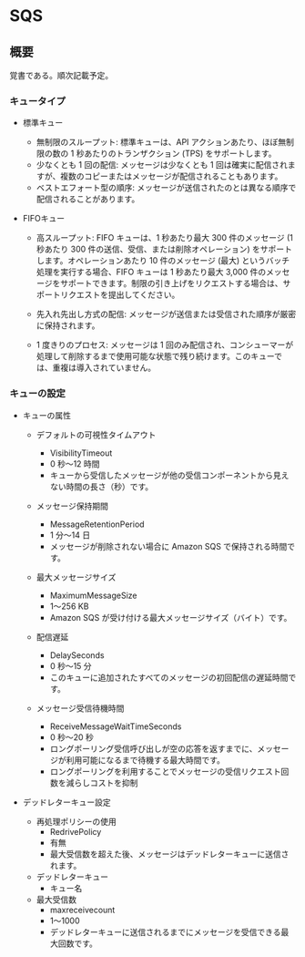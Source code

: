 # SQS

## 概要
覚書である。順次記載予定。

### キュータイプ
- 標準キュー
  - 無制限のスループット: 標準キューは、API アクションあたり、ほぼ無制限の数の 1 秒あたりのトランザクション (TPS) をサポートします。
  - 少なくとも 1 回の配信: メッセージは少なくとも 1 回は確実に配信されますが、複数のコピーまたはメッセージが配信されることもあります。
  - ベストエフォート型の順序: メッセージが送信されたのとは異なる順序で配信されることがあります。


- FIFOキュー
  - 高スループット: FIFO キューは、1 秒あたり最大 300 件のメッセージ (1 秒あたり 300 件の送信、受信、または削除オペレーション) をサポートします。オペレーションあたり 10 件のメッセージ (最大) というバッチ処理を実行する場合、FIFO キューは 1 秒あたり最大 3,000 件のメッセージをサポートできます。制限の引き上げをリクエストする場合は、サポートリクエストを提出してください。

  - 先入れ先出し方式の配信: メッセージが送信または受信された順序が厳密に保持されます。

  - 1 度きりのプロセス: メッセージは 1 回のみ配信され、コンシューマーが処理して削除するまで使用可能な状態で残り続けます。このキューでは、重複は導入されていません。

### キューの設定  
- キューの属性  
  - デフォルトの可視性タイムアウト  
    - VisibilityTimeout  
    - 0 秒～12 時間  
    - キューから受信したメッセージが他の受信コンポーネントから見えない時間の長さ（秒）です。  
  
  - メッセージ保持期間  
    - MessageRetentionPeriod  
    - 1 分～14 日  
    - メッセージが削除されない場合に Amazon SQS で保持される時間です。  
  
  - 最大メッセージサイズ  
    - MaximumMessageSize  
    - 1～256 KB   
    - Amazon SQS が受け付ける最大メッセージサイズ（バイト）です。  
  
  - 配信遅延  
    - DelaySeconds   
    - 0 秒～15 分  
    - このキューに追加されたすべてのメッセージの初回配信の遅延時間です。  
  
  - メッセージ受信待機時間  
    - ReceiveMessageWaitTimeSeconds  
    - 0 秒～20 秒  
    - ロングポーリング受信呼び出しが空の応答を返すまでに、メッセージが利用可能になるまで待機する最大時間です。  
    - ロングポーリングを利用することでメッセージの受信リクエスト回数を減らしコストを抑制  
 
- デッドレターキュー設定  
  - 再処理ポリシーの使用   
    - RedrivePolicy   
    - 有無  
    - 最大受信数を超えた後、メッセージはデッドレターキューに送信されます。  
  - デッドレターキュー  
    - キュー名  
  - 最大受信数  
    - maxreceivecount  
    -  1～1000   
    - デッドレターキューに送信されるまでにメッセージを受信できる最大回数です。  
    
